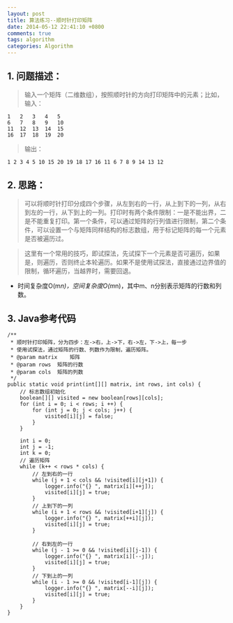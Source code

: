 ```yaml
---
layout: post
title: 算法练习--顺时针打印矩阵
date: 2014-05-12 22:41:10 +0800
comments: true
tags: algorithm
categories: Algorithm
---
```


## 1. 问题描述：

> 输入一个矩阵（二维数组），按照顺时针的方向打印矩阵中的元素；比如，输入：

	1   2   3   4   5
	6   7   8   9   10
	11  12  13  14  15
	16  17  18  19  20

> 输出：

	1 2 3 4 5 10 15 20 19 18 17 16 11 6 7 8 9 14 13 12

<!-- more -->

## 2. 思路：

> 可以将顺时针打印分成四个步骤，从左到右的一行，从上到下的一列，从右到左的一行，从下到上的一列。打印时有两个条件限制：一是不能出界，二是不能重复打印。第一个条件，可以通过矩阵的行列值进行限制，第二个条件，可以设置一个与矩阵同样结构的标志数组，用于标记矩阵的每一个元素是否被遍历过。

> 这里有一个常用的技巧，即试探法，先试探下一个元素是否可遍历，如果是，则遍历，否则终止本轮遍历。如果不是使用试探法，直接通过边界值的限制，循环遍历，当越界时，需要回退。
+ 时间复杂度O(m*n)，空间复杂度O(m*n)，其中m、n分别表示矩阵的行数和列数。

## 3. Java参考代码

	/**
	 * 顺时针打印矩阵，分为四步：左->右，上->下，右->左，下->上，每一步
     * 使用试探法，通过矩阵的行数、列数作为限制，遍历矩阵。
	 * @param matrix    矩阵
	 * @param rows  矩阵的行数
	 * @param cols  矩阵的列数
	 */
	public static void print(int[][] matrix, int rows, int cols) {
		// 标志数组初始化
		boolean[][] visited = new boolean[rows][cols];
		for (int i = 0; i < rows; i ++) {
			for (int j = 0; j < cols; j++) {
				visited[i][j] = false;
			}
		}

		int i = 0;
		int j = -1;
		int k = 0;
		// 遍历矩阵
		while (k++ < rows * cols) {
			// 左到右的一行
			while (j + 1 < cols && !visited[i][j+1]) {
				logger.info("{} ", matrix[i][++j]);
				visited[i][j] = true;
			}
			// 上到下的一列
			while (i + 1 < rows && !visited[i+1][j]) {
				logger.info("{} ", matrix[++i][j]);
				visited[i][j] = true;
			}

			// 右到左的一行
			while (j - 1 >= 0 && !visited[i][j-1]) {
				logger.info("{} ", matrix[i][--j]);
				visited[i][j] = true;
			}
            // 下到上的一列
			while (i - 1 >= 0 && !visited[i-1][j]) {
				logger.info("{} ", matrix[--i][j]);
				visited[i][j] = true;
			}
		}
	}

